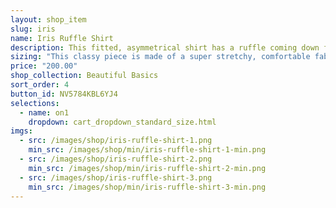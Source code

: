 ```yaml
---
layout: shop_item
slug: iris
name: Iris Ruffle Shirt
description: This fitted, asymmetrical shirt has a ruffle coming down from the right shoulder, adding some movement to your dancing in a stylish, modern way.
sizing: "This classy piece is made of a super stretchy, comfortable fabric. Every body is shaped differently: if one of your measurements is a size smaller than the rest, order according to your smaller size to ensure a close fit. Order a size up for a looser fit. If your measurements are drastically different from each other, contact us at <a href='mailto:info@freebodydesigns.com'>info@freebodydesigns.com to inquire about custom sizing."
price: "200.00"
shop_collection: Beautiful Basics
sort_order: 4
button_id: NV5784KBL6YJ4
selections:
  - name: on1
    dropdown: cart_dropdown_standard_size.html
imgs:
  - src: /images/shop/iris-ruffle-shirt-1.png
    min_src: /images/shop/min/iris-ruffle-shirt-1-min.png
  - src: /images/shop/iris-ruffle-shirt-2.png
    min_src: /images/shop/min/iris-ruffle-shirt-2-min.png
  - src: /images/shop/iris-ruffle-shirt-3.png
    min_src: /images/shop/min/iris-ruffle-shirt-3-min.png
---
```

